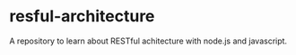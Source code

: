 # resful-architecture
A repository to learn about RESTful achitecture with node.js and javascript. 
